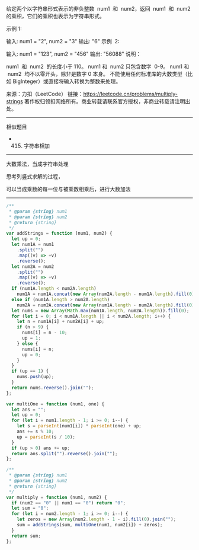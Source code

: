 给定两个以字符串形式表示的非负整数  num1  和  num2，返回  num1  和  num2  的乘积，它们的乘积也表示为字符串形式。

示例 1:

输入: num1 = "2", num2 = "3"
输出: "6"
示例  2:

输入: num1 = "123", num2 = "456"
输出: "56088"
说明：

num1  和  num2  的长度小于 110。
num1 和  num2 只包含数字  0-9。
num1 和  num2  均不以零开头，除非是数字 0 本身。
不能使用任何标准库的大数类型（比如 BigInteger）或直接将输入转换为整数来处理。

来源：力扣（LeetCode）
链接：https://leetcode.cn/problems/multiply-strings
著作权归领扣网络所有。商业转载请联系官方授权，非商业转载请注明出处。

---

相似题目

- 415. 字符串相加

---

大数乘法，当成字符串处理

思考列竖式求解的过程，

可以当成乘数的每一位与被乘数相乘后，进行大数加法

---

```javascript
/**
 * @param {string} num1
 * @param {string} num2
 * @return {string}
 */
var addStrings = function (num1, num2) {
  let up = 0;
  let num1A = num1
    .split("")
    .map((v) => +v)
    .reverse();
  let num2A = num2
    .split("")
    .map((v) => +v)
    .reverse();
  if (num1A.length < num2A.length)
    num1A = num1A.concat(new Array(num2A.length - num1A.length).fill(0));
  else if (num1A.length > num2A.length)
    num2A = num2A.concat(new Array(num1A.length - num2A.length).fill(0));
  let nums = new Array(Math.max(num1A.length, num2A.length)).fill(0);
  for (let i = 0; i < num1A.length || i < num2A.length; i++) {
    let n = num1A[i] + num2A[i] + up;
    if (n > 9) {
      nums[i] = n - 10;
      up = 1;
    } else {
      nums[i] = n;
      up = 0;
    }
  }
  if (up == 1) {
    nums.push(up);
  }
  return nums.reverse().join("");
};

var multiOne = function (num1, one) {
  let ans = "";
  let up = 0;
  for (let i = num1.length - 1; i >= 0; i--) {
    let s = parseInt(num1[i]) * parseInt(one) + up;
    ans += s % 10;
    up = parseInt(s / 10);
  }
  if (up > 0) ans += up;
  return ans.split("").reverse().join("");
};

/**
 * @param {string} num1
 * @param {string} num2
 * @return {string}
 */
var multiply = function (num1, num2) {
  if (num2 == "0" || num1 == "0") return "0";
  let sum = "0";
  for (let i = num2.length - 1; i >= 0; i--) {
    let zeros = new Array(num2.length - 1 - i).fill(0).join("");
    sum = addStrings(sum, multiOne(num1, num2[i]) + zeros);
  }
  return sum;
};
```
